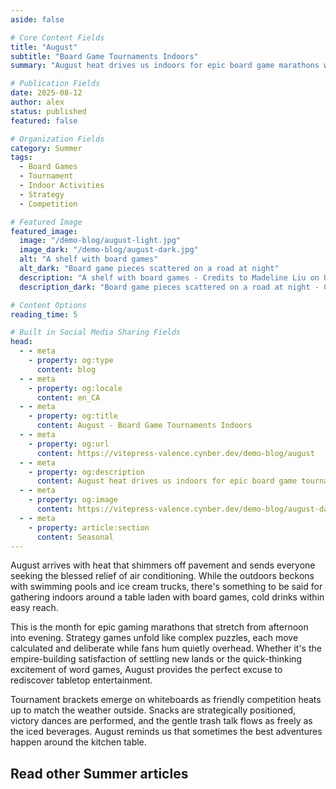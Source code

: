 ```yaml
---
aside: false

# Core Content Fields
title: "August"
subtitle: "Board Game Tournaments Indoors"
summary: "August heat drives us indoors for epic board game marathons with friends and family. Discover the joy of strategic thinking, friendly competition, and air-conditioned comfort during the hottest days of summer."

# Publication Fields
date: 2025-08-12
author: alex
status: published
featured: false

# Organization Fields
category: Summer
tags:
  - Board Games
  - Tournament
  - Indoor Activities
  - Strategy
  - Competition

# Featured Image
featured_image:
  image: "/demo-blog/august-light.jpg"
  image_dark: "/demo-blog/august-dark.jpg"
  alt: "A shelf with board games"
  alt_dark: "Board game pieces scattered on a road at night"
  description: "A shelf with board games - Credits to Madeline Liu on Unsplash"
  description_dark: "Board game pieces scattered on a road at night - Credits to Sølve on Unsplash"

# Content Options
reading_time: 5

# Built in Social Media Sharing Fields
head:
  - - meta
    - property: og:type
      content: blog
  - - meta
    - property: og:locale
      content: en_CA
  - - meta
    - property: og:title
      content: August - Board Game Tournaments Indoors
  - - meta
    - property: og:url
      content: https://vitepress-valence.cynber.dev/demo-blog/august
  - - meta
    - property: og:description
      content: August heat drives us indoors for epic board game tournaments and strategic fun.
  - - meta
    - property: og:image
      content: https://vitepress-valence.cynber.dev/demo-blog/august-dark.jpg
  - - meta
    - property: article:section
      content: Seasonal
---
```


<VpvArticleHeader 
    returnLink="/blog-demo"
    returnText="Back to Seasonal Blog"
/>

August arrives with heat that shimmers off pavement and sends everyone seeking the blessed relief of air conditioning. While the outdoors beckons with swimming pools and ice cream trucks, there's something to be said for gathering indoors around a table laden with board games, cold drinks within easy reach.

This is the month for epic gaming marathons that stretch from afternoon into evening. Strategy games unfold like complex puzzles, each move calculated and deliberate while fans hum quietly overhead. Whether it's the empire-building satisfaction of settling new lands or the quick-thinking excitement of word games, August provides the perfect excuse to rediscover tabletop entertainment.

Tournament brackets emerge on whiteboards as friendly competition heats up to match the weather outside. Snacks are strategically positioned, victory dances are performed, and the gentle trash talk flows as freely as the iced beverages. August reminds us that sometimes the best adventures happen around the kitchen table.

## Read other Summer articles

<VpvArticleList
    format="vertical"
    sortOrder="ascending"
    filterCategories="Summer"
    maxCards="2"
    :excludeURLs="[
        '/demo-blog/august'
    ]"
    articlesDataKey="demoBlogData"
  />